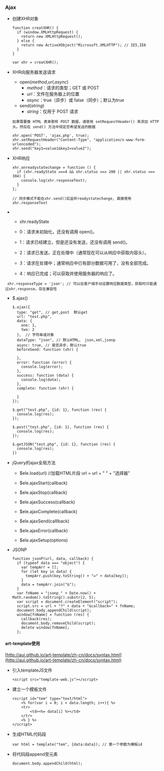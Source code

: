 ### Ajax

* 创建XHR对象

  ```
  function creatXHR() {
    if (window.XMLHttpRequest) {
      return new XMLHttpRequest();
    } else {
      return new ActiveXObject("Microsoft.XMLHTTP"); // IE5,IE6
    }
  }
  
  var xhr = creatXHR();
  ```

  

* XHR向服务器发送请求

  * open(*method*,*url*,*async*)
    * *method*：请求的类型；GET 或 POST
    * *url*：文件在服务器上的位置
    * *async*：true（异步）或 false（同步）；默认为true
  * send(*string*)
    * *string*：仅用于 POST 请求

  `如果需要像 HTML 表单那样 POST 数据，请使用 setRequestHeader() 来添加 HTTP 头。然后在 send() 方法中规定您希望发送的数据`

  ```
  xhr.open('POST', 'ajax.php', true);
  xhr.setRequestHeader("Content-Type", "application/x-www-form-urlencoded");
  xhr.send("key1=value1&key2=value2");
  ```

* XHR响应

  ```
  xhr.onreadystatechange = function () {
    if (xhr.readyState ===4 && xhr.status === 200 || xhr.status === 304) {
      console.log(xhr.responseText);
    } 
  };
  
  // 同步模式不能在xhr.send()后监听readystatechange, 直接使用xhr.responseText
  ```

* * xhr.readyState

  * 0：请求未初始化，还没有调用 open()。

  * 1：请求已经建立，但是还没有发送，还没有调用 send()。

  * 2：请求已发送，正在处理中（通常现在可以从响应中获取内容头）。

  * 3：请求在处理中；通常响应中已有部分数据可用了，没有全部完成。

  * 4：响应已完成；可以获取并使用服务器的响应了。

 ` xhr.responseType = 'json'; // 可以在客户端手动设置响应数据类型，获取时只能通过xhr.response，存在兼容性`



* $.ajax()

  ```
  $.ajax({
    type: "get", // get,post  默认get
    url: "test.php",
    data: {
      one: 1,
      two: 2
    },  // 字符串或对象
    dataType: "json", // 默认HTML， json,xml,jsonp
    async: true, // 是否异步，默认true
    beforeSend: function (xhr) {
      
    },
    error: function (error) {
      console.log(error);
    },
    success: function (data) {
      console.log(data);
    },
    complete: function (xhr) {
      
    }
  });
  
  $.get("test.php", {id: 1}, function (res) {
    console.log(res);
  });
  
  $.post("test.php", {id: 1}, function (res) {
    console.log(res);
  });
  
  $.getJSON("test.php", {id: 1}, function (res) {
    console.log(res);
  })
  ```

  

* jQuery的ajax全局方法

  * $ele.load(url) //加载HTML片段  url = url + " " + "选择器"

  * $ele.ajaxStart(callback)
  * $ele.ajaxStop(callback)
  * $ele.ajaxSuccess(callback)
  * $ele.ajaxComplete(callback)
  * $ele.ajaxSend(calllback)
  * $ele.ajaxError(callback)
  * $ele.ajaxSetup(options)

* JSONP

  ```
  function jsonP(url, data, callback) {
    if (typeof data === "object") {
      var tempArr = [];
      for (let key in data) {
        tempArr.push(key.toString() + "=" + data[key]);
      }
      data = tempArr.join("&");
    }
    var fnName = "jsonp_" + Date.now() + Math.random().toString().substr(2, 5);
    var script = document.createElement("script");
    script.src = url + "?" + data + "&callback=" + fnName;
    document.body.appendChild(script);
    window[fnName] = function (res) {
      callback(res);
      document.body.removeChild(script);
      delete window[fnName];
    };
  ```

  

#### art-template使用

[http://aui.github.io/art-template/zh-cn/docs/syntax.html](http://aui.github.io/art-template/zh-cn/docs/syntax.html)

* 引入templateJS文件

  ```
  <script src="template-web.js"></script>
  ```

* 建立一个模板文件

  ```
  <script id="tem" type="text/html">
      <% for(var i = 0; i < data.length; i++){ %>
      <tr>
          <td><%= data[i] %></td>
      </tr>
      <% } %>
  </script>
  ```

* 生成HTML代码段

  ```
  var html = template("tem", {data:data}); // 第一个参数为模板id
  ```

* 将代码段append至元素

  ```
  document.body.appendChild(html);
  ```

  